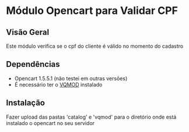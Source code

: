 # Módulo Opencart para Validar CPF

## Visão Geral
Este módulo verifica se o cpf do cliente é válido no momento do cadastro
 
## Dependências
* Opencart 1.5.5.1 (não testei em outras versões)
* É necessário ter o [VQMOD](https://code.google.com/p/vqmod/) instalado

## Instalação
Fazer upload das pastas 'catalog' e 'vqmod' para o diretório onde está instalado o opencart no seu servidor
 